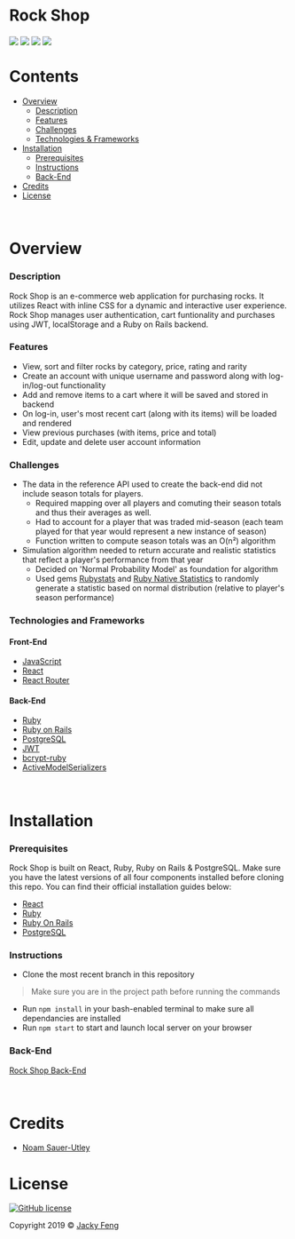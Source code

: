 # Rock Shop
<p>
  <img align="center" src="https://img.shields.io/badge/PostgreSQL-12.1-336791">
  <img align="center" src="https://img.shields.io/badge/React-16.12.0-61DAFB">
  <img align="center" src="https://img.shields.io/badge/Ruby-2.6.1-CC342D">
  <img align="center" src="https://img.shields.io/badge/Ruby%20On%20Rails-6.0.1-cc0600">
</p>

# Contents
- [Overview](#overview)
  - [Description](#description)
  - [Features](#features)
  - [Challenges](#challenges)
  - [Technologies & Frameworks](#technologies-and-frameworks)
- [Installation](#installation)
    - [Prerequisites](#prerequisites)
    - [Instructions](#instructions)
    - [Back-End](#back-end-1)
- [Credits](#credits)
- [License](#license)

&nbsp;

# Overview
  ### Description
  Rock Shop is an e-commerce web application for purchasing rocks. It utilizes React with inline CSS for a dynamic and interactive user experience. Rock Shop manages user authentication, cart funtionality and purchases using JWT, localStorage and a Ruby on Rails backend.
  
  ### Features
  - View, sort and filter rocks by category, price, rating and rarity 
  - Create an account with unique username and password along with log-in/log-out functionality
  - Add and remove items to a cart where it will be saved and stored in backend
  - On log-in, user's most recent cart (along with its items) will be loaded and rendered
  - View previous purchases (with items, price and total)
  - Edit, update and delete user account information 
  
  ### Challenges
  - The data in the reference API used to create the back-end did not include season totals for players.
    - Required mapping over all players and comuting their season totals and thus their averages as well.
    - Had to account for a player that was traded mid-season (each team played for that year would represent a new instance of season)
    - Function written to compute season totals was an O(n²) algorithm
  - Simulation algorithm needed to return accurate and realistic statistics that reflect a player's performance from that year
    - Decided on 'Normal Probability Model' as foundation for algorithm
    - Used gems [Rubystats](https://github.com/phillbaker/rubystats) and [Ruby Native Statistics](https://github.com/corybuecker/ruby-native-statistics) to randomly generate a statistic based on normal distribution (relative to player's season performance)
    
  ### Technologies and Frameworks
  #### Front-End
  - [JavaScript](https://developer.mozilla.org/en-US/docs/Web/JavaScript)
  - [React](https://reactjs.org/)
  - [React Router](https://reacttraining.com/react-router/)
  
  #### Back-End
  - [Ruby](https://www.ruby-lang.org/en/)
  - [Ruby on Rails](https://www.rubyonrails.org/)
  - [PostgreSQL](https://www.postgresql.org/)
  - [JWT](https://www.jwt.io/)
  - [bcrypt-ruby](https://github.com/codahale/bcrypt-ruby)
  - [ActiveModelSerializers](https://github.com/rails-api/active_model_serializers)

&nbsp;
 
# Installation
  ### Prerequisites
  Rock Shop is built on React, Ruby, Ruby on Rails & PostgreSQL. Make sure you have the latest versions of all four components installed before cloning this repo. You can find their official installation guides below:
  - [React](https://reactjs.org/docs/getting-started.html)
  - [Ruby](https://www.ruby-lang.org/en/documentation/installation/)
  - [Ruby On Rails](https://guides.rubyonrails.org/v5.0/getting_started.html)
  - [PostgreSQL](https://www.postgresqltutorial.com/)
  
  ### Instructions
  - Clone the most recent branch in this repository
  > Make sure you are in the project path before running the commands
  - Run `npm install` in your bash-enabled terminal to make sure all dependancies are installed
  - Run `npm start` to start and launch local server on your browser
  
  ### Back-End
  [Rock Shop Back-End](https://github.com/jfeng530/rock-store-backend)

&nbsp;

# Credits
  - [Noam Sauer-Utley](https://github.com/noamsauerutley)

# License
<a href="https://github.com/jfeng530/nba_frontend/blob/master/LICENSE"><img alt="GitHub license" src="https://img.shields.io/github/license/jfeng530/nba_frontend?color=blue"></a>

Copyright 2019 © [Jacky Feng](https://github.com/jfeng530)
